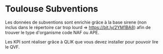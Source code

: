 # Toulouse Subventions

Les données de subventions sont enrichie grâce à la base sirene (non inclus dans le répertoire car trop lourd => https://bit.ly/2YM1BA8) afin de 
trouver le type d'organisme code NAF ou APE.

Les KPI sont réaliser grâce à QLIK que vous devez installer pour pouvoir lire le QVF.




